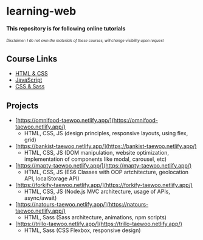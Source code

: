# learning-web

#### This repository is for following online tutorials

<sub><sup>_Disclaimer: I do not own the materials of these courses, will change visibility upon request_</sup></sub>

## Course Links

- [HTML & CSS](https://www.udemy.com/course/design-and-develop-a-killer-website-with-html5-and-css3/)
- [JavaScript](https://www.udemy.com/course/the-complete-javascript-course/)
- [CSS & Sass](https://www.udemy.com/course/advanced-css-and-sass/)

## Projects

- [https://omnifood-taewoo.netlify.app/](https://omnifood-taewoo.netlify.app/)
  - HTML, CSS, JS (design principles, responsive layouts, using flex, grid)
- [https://bankist-taewoo.netlify.app/](https://bankist-taewoo.netlify.app/)
  - HTML, CSS, JS (DOM manipulation, website optimization, implementation of components like modal, carousel, etc)
- [https://mapty-taewoo.netlify.app/](https://mapty-taewoo.netlify.app/)
  - HTML, CSS, JS (ES6 Classes with OOP artchitecture, geolocation API, localStorage API)
- [https://forkify-taewoo.netlify.app/](https://forkify-taewoo.netlify.app/)
  - HTML, CSS, JS (Node.js MVC architecture, usage of APIs, async/await)
- [https://natours-taewoo.netlify.app/](https://natours-taewoo.netlify.app/)
  - HTML, Sass (Sass architecture, animations, npm scripts)
- [https://trillo-taewoo.netlify.app/](https://trillo-taewoo.netlify.app/)
  - HTML, Sass (CSS Flexbox, responsive design)
